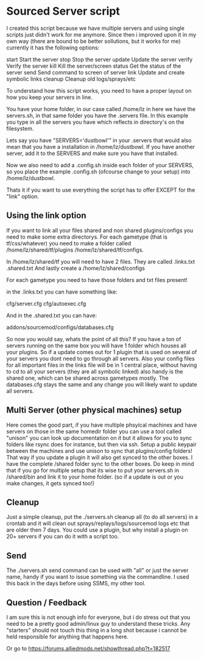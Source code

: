 Sourced Server script
=====================

I created this script because we have multiple servers and using single scripts just didn't work for me anymore. Since then i improved upon it in my own way (there are bound to be better sollutions, but it works for me) currently it has the following options:

  start		Start the server
  stop		Stop the server
  update	Update the server
  verify	Verify the server
  kill		Kill the server/screen
  status	Get the status of the server
  send		Send command to screen of server
  link		Update and create symbolic links
  cleanup	Cleanup old logs/sprays/etc 

To understand how this script works, you need to have a proper layout on how you keep your servers in line.

You have your home folder, in our case called /home/lz in here we have the servers.sh, in that same folder you have the .servers file. In this example you type in all the servers you have which reflects in directory's on the filesystem.

Lets say you have "SERVERS='dustbowl'" in your .servers that would also mean that you have a installation in /home/lz/dustbowl. If you have another server, add it to the SERVERS and make sure you have that installed.

Now we also need to add a .config.sh inside each folder of your SERVERS, so you place the example .config.sh (ofcourse change to your setup) into /home/lz/dustbowl.

Thats it if you want to use everything the script has to offer EXCEPT for the "link" option.

Using the link option
---------------------

If you want to link all your files shared and non shared plugins/configs you need to make some extra directorys. For each gametype (that is tf/css/whatever) you need to make a folder called /home/lz/shared/tf/plugins /home/lz/shared/tf/configs.

In /home/lz/shared/tf you will need to have 2 files. They are called <gametype>.links.txt <gametype>.shared.txt
And lastly create a /home/lz/shared/configs

For each gametype you need to have those folders and txt files present!

in the <gametype>.links.txt you can have something like:

  cfg/server.cfg
  cfg/autoexec.cfg

And in the <gametype>.shared.txt you can have:

  addons/sourcemod/configs/databases.cfg

So now you would say, whats the point of all this? If you have a ton of servers running on the same box you will have 1 folder which houses all your plugins. So if a update comes out for 1 plugin that is used on several of your servers you dont need to go through all servers. Also your config files for all important files in the links file will be in 1 central place, without having to cd to all your servers (they are all symbolic linked) also handy is the shared one, which can be shared across gametypes mostly. The databases.cfg stays the same and any change you will likely want to update all servers.

Multi Server (other physical machines) setup
--------------------------------------------

Here comes the good part, if you have multiple phsyical machines and have servers on those in the same homedir folder you can use a tool called "unison" you can look up documentation on it but it allows for you to sync folders like rsync does for instance, but then via ssh. Setup a public keypair between the machines and use unison to sync that plugins/config folders! That way if you update a plugin it will also get synced to the other boxes. I have the complete /shared folder sync to the other boxes. Do keep in mind that if you go for multiple setup that its wise to put your servers.sh in /shared/bin and link it to your home folder. (so if a update is out or you make changes, it gets synced too!)

Cleanup
-------

Just a simple cleanup, put the ./servers.sh cleanup all (to do all servers) in a crontab and it will clean out sprays/replays/logs/sourcemod logs etc that are older then 7 days. You could use a plugin, but why install a plugin on 20+ servers if you can do it with a script too.

Send
----

The ./servers.sh send command can be used with "all" or just the server name, handy if you want to issue something via the commandline. I used this back in the days before using SSMS, my other tool.

Question / Feedback
-------------------

I am sure this is not enough info for everyone, but i do stress out that you need to be a pretty good admin/linux guy to understand these tricks. Any "starters" should not touch this thing in a long shot because i cannot be held responsible for anything that happens here.

Or go to https://forums.alliedmods.net/showthread.php?t=182517
